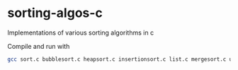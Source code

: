 # sorting-algos-c
Implementations of various sorting algorithms in c

Compile and run with
```sh
gcc sort.c bubblesort.c heapsort.c insertionsort.c list.c mergesort.c utils.c permSort.c quicksort.c radixSort.c selectionsort.c -lm && ./a.out
```